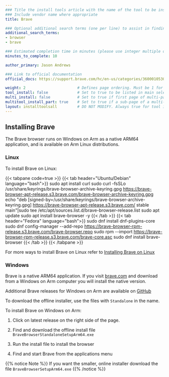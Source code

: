 ```yaml
---
### Title the install tools article with the name of the tool to be installed
### Include vendor name where appropriate
title: Brave

### Optional additional search terms (one per line) to assist in finding the article
additional_search_terms:
- browser
- brave

### Estimated completion time in minutes (please use integer multiple of 5)
minutes_to_complete: 10

author_primary: Jason Andrews

### Link to official documentation
official_docs: https://support.brave.com/hc/en-us/categories/360001053032-Desktop-Browser

weight: 2                       # Defines page ordering. Must be 1 for first (or only) page.
tool_install: false             # Set to true to be listed in main selection page, else false
multi_install: false            # Set to true if first page of multi-page article, else false
multitool_install_part: true    # Set to true if a sub-page of a multi-page article, else false
layout: installtoolsall         # DO NOT MODIFY. Always true for tool install articles
---
```


## Installing Brave

The Brave browser runs on Windows on Arm as a native ARM64 application, and is available on Arm Linux distributions. 

### Linux

To install Brave on Linux:

{{< tabpane code=true >}}
  {{< tab header="Ubuntu/Debian" language="bash">}}
sudo apt install curl
sudo curl -fsSLo /usr/share/keyrings/brave-browser-archive-keyring.gpg https://brave-browser-apt-release.s3.brave.com/brave-browser-archive-keyring.gpg
echo "deb [signed-by=/usr/share/keyrings/brave-browser-archive-keyring.gpg] https://brave-browser-apt-release.s3.brave.com/ stable main"|sudo tee /etc/apt/sources.list.d/brave-browser-release.list
sudo apt update
sudo apt install brave-browser -y
  {{< /tab >}}
  {{< tab header="Fedora" language="bash">}}
sudo dnf install dnf-plugins-core
sudo dnf config-manager --add-repo https://brave-browser-rpm-release.s3.brave.com/brave-browser.repo
sudo rpm --import https://brave-browser-rpm-release.s3.brave.com/brave-core.asc
sudo dnf install brave-browser
  {{< /tab >}}
{{< /tabpane >}}

For more ways to install Brave on Linux refer to [Installing Brave on Linux](https://brave.com/linux/)

### Windows 

Brave is a native ARM64 application. If you visit [brave.com](https://www.brave.com) and download from a Windows on Arm computer you will install the native version. 

Additional Brave releases for Windows on Arm are available on [GitHub](https://github.com/brave/brave-browser) 

To download the offline installer, use the files with `Standalone` in the name. 

To install Brave on Windows on Arm:

1. Click on latest release on the right side of the page. 

2. Find and download the offline install file `BraveBrowserStandaloneSetupArm64.exe`

3. Run the install file to install the browser

4. Find and start Brave from the applications menu

{{% notice Note %}}
If you want the smaller, online installer download the file `BraveBrowserSetupArm64.exe`
{{% /notice %}}





